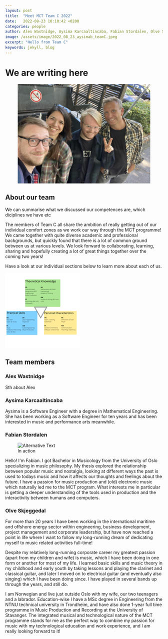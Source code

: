 ```yaml
---
layout: post
title:  "Meet MCT Team C 2022"
date:   2022-08-23 10:10:42 +0200
categories: people
author: Alex Wastnidge, Aysima Karcaaltincaba, Fabian Stordalen, Olve Skjeggedal
image: /assets/image/2022_08_23_aysimab_teamC.jpeg
excerpt: "Hello from Team C"
keywords: jekyll, blog
---
```



# We are writing here
<figure style="float: none">
    <img src='/assets/image/2022_08_23_aysimab_teamC.jpeg' width="auto"/>
</figure>

## About our team

We can summarise what we discussed our competences are, which diciplines we have etc

The members of Team C all share the ambition of really getting out of our individual comfort zones as we work our way through the MCT programme! We came together with quite diverse academic and professional backgrounds, but quickly found that there is a lot of common ground between us at various levels. We look forward to collaborating, learning, sharing and hopefully creating a lot of great things together over the coming two years!

Have a look at our individual sections below to learn more about each of us.

<img src='/assets/image/2022_08_25_aysimab_teamC.png' width="auto"/>

## Team members


### Alex Wastnidge

Sth about Alex

### Aysima Karcaaltincaba

Aysima is a Software Engineer with a degree in Mathematical Engineering. She has been working as a Software Engineer for ten years and has been interested in music and performance arts meanwhile. 


### Fabian Stordalen

<figure style="float: none">
   <img
      src="https://www.uio.no/english/studies/programmes/mct-master/blog/assets/image/2022_08_23_fabianst_picture.jpg"
      alt="Alternative Text"
      title="Image Title"
      width="auto" />
   <figcaption>In action</figcaption>
</figure>

Hello! I'm Fabian. I got Bachelor in Musicology from the University of Oslo specializing in music philosophy. My thesis explored the relationship between popular music and nostalgia, looking at different ways the past is used to todays music and how it affects our thoughts and feelings about the future. I have a passion for music production and (old) electronic music which naturally led me to the MCT program. What interests me in particular is getting a deeper understanding of the tools used in production and the interactivity between humans and computers.

### Olve Skjeggedal

For more than 20 years I have been working in the international maritime and offshore energy sector within engineering, business development, project management and corporate leadership, but have now reached a point in life where I want to follow my long-running dream of dedicating myself to music related activities full-time!

Despite my relatively long-running corporate career my greatest passion (apart from my children and wife) is music, which I have been doing in one form or another for most of my life. I learned basic skills and music theory in my childhood and early youth by taking lessons and playing the clarinet and classical guitar, and later I moved on to electrical guitar (and eventually also singing) which I have been doing since. I have played in several bands up through the years, and still do.

I am Norwegian and live just outside Oslo with my wife, our two teenagers and a labrador. Education-wise I have a MSc degree in Engineering from the NTNU technical university in Trondheim, and have also done 1-year full time programme in Music Production and Recording at the University of Stavanger. The integrated musical and technological nature of the MCT programme stands for me as the perfect way to combine my passion for music with my technological education and work experience, and I am really looking forward to it!